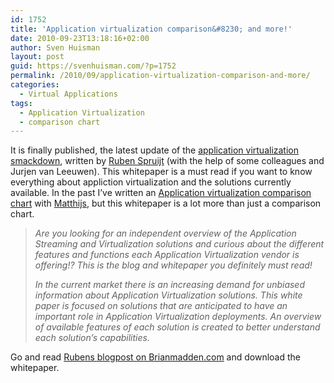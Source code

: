 ```yaml
---
id: 1752
title: 'Application virtualization comparison&#8230; and more!'
date: 2010-09-23T13:18:16+02:00
author: Sven Huisman
layout: post
guid: https://svenhuisman.com/?p=1752
permalink: /2010/09/application-virtualization-comparison-and-more/
categories:
  - Virtual Applications
tags:
  - Application Virtualization
  - comparison chart
---
```

It is finally published, the latest update of the <a title="Application virtualization smackdown" href="https://www.virtuall.nl/download-document/application-virtualization-smackdown" target="_blank">application virtualization smackdown</a>, written by <a title="Twitter Ruben Spruijt" href="https://www.twitter.com/rspruijt" target="_blank">Ruben Spruijt</a> (with the help of some colleagues and Jurjen van Leeuwen). This whitepaper is a must read if you want to know everything about appliction virtualization and the solutions currently available. In the past I&#8217;ve written an <a title="Application comparison chart" href="https://svenhuisman.com/2009/09/application-virtualization-comparison-chart-september-2009/" target="_blank">Application virtualization comparison chart</a> with <a title="Twitter Matthijs Haverink" href="https://www.twitter.com/VF_Matt" target="_blank">Matthijs</a>, but this whitepaper is a lot more than just a comparison chart. 

> _Are you looking for an independent overview of the Application Streaming and Virtualization solutions and curious about the different features and functions each Application Virtualization vendor is offering!? This is the blog and whitepaper you definitely must read!_
> 
> _In the current market there is an increasing demand for unbiased information about Application Virtualization solutions. This white paper is focused on solutions that are anticipated to have an important role in Application Virtualization deployments. An overview of available features of each solution is created to better understand each solution&#8217;s capabilities._

Go and read <a title="App virt" href="https://www.brianmadden.com/blogs/rubenspruijt/archive/2010/09/23/application-virtualization-smackdown-head-to-head-analysis-of-endeavors-citrix-installfree-microsoft-spoon-symantec-and-vmware.aspx" target="_blank">Rubens blogpost on Brianmadden.com</a> and download the whitepaper.